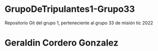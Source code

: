 # GrupoDeTripulantes1-Grupo33
Repositorio Git del grupo 1, perteneciente al grupo 33 de misión tic 2022
# Geraldin Cordero Gonzalez
